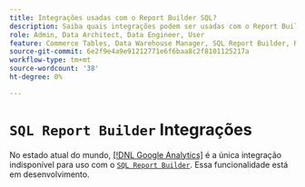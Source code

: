 ```yaml
---
title: Integrações usadas com o Report Builder SQL?
description: Saiba quais integrações podem ser usadas com o Report Builder SQL.
role: Admin, Data Architect, Data Engineer, User
feature: Commerce Tables, Data Warehouse Manager, SQL Report Builder, Reports
source-git-commit: 6e2f9e4a9e91212771e6f6baa8c2f8101125217a
workflow-type: tm+mt
source-wordcount: '38'
ht-degree: 0%

---
```


# `SQL Report Builder` Integrações

No estado atual do mundo, [[!DNL Google Analytics]](../importing-data/integrations/google-analytics.md) é a única integração indisponível para uso com o [`SQL Report Builder`](../dev-reports/sql-rpt-bldr.md). Essa funcionalidade está em desenvolvimento.
